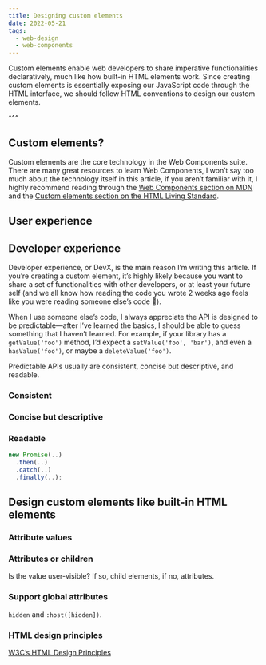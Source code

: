 ```yaml
---
title: Designing custom elements
date: 2022-05-21
tags:
  - web-design
  - web-components
---
```


Custom elements enable web developers to share imperative functionalities declaratively, much like how built-in HTML elements work. Since creating custom elements is essentially exposing our JavaScript code through the HTML interface, we should follow HTML conventions to design our custom elements.

^^^

## Custom elements?

Custom elements are the core technology in the Web Components suite. There are many great resources to learn Web Components, I won’t say too much about the technology itself in this article, if you aren’t familiar with it, I highly recommend reading through the [Web Components section on MDN](https://developer.mozilla.org/en-US/docs/Web/Web_Components) and the [Custom elements section on the HTML Living Standard](https://html.spec.whatwg.org/dev/custom-elements.html).

## User experience

## Developer experience

Developer experience, or DevX, is the main reason I’m writing this article. If you’re creating a custom element, it’s highly likely because you want to share a set of functionalities with other developers, or at least your future self (and we all know how reading the code you wrote 2 weeks ago feels like you were reading someone else’s code 🤷).

When I use someone else’s code, I always appreciate the API is designed to be predictable—after I’ve learned the basics, I should be able to guess something that I haven’t learned. For example, if your library has a `getValue('foo')` method, I’d expect a `setValue('foo', 'bar')`, and even a `hasValue('foo')`, or maybe a `deleteValue('foo')`.

Predictable APIs usually are consistent, concise but descriptive, and readable.

### Consistent

### Concise but descriptive

### Readable

```js
new Promise(..)
  .then(..)
  .catch(..)
  .finally(..);
```

## Design custom elements like built-in HTML elements

### Attribute values

### Attributes or children

Is the value user-visible? If so, child elements, if no, attributes.

### Support global attributes

`hidden` and `:host([hidden])`.

### HTML design principles

[W3C’s HTML Design Principles](https://www.w3.org/TR/html-design-principles/)